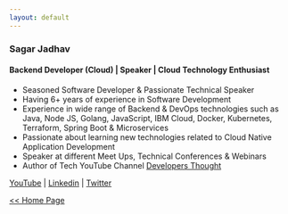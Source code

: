 ```yaml
---
layout: default
---
```


### Sagar Jadhav
#### Backend Developer (Cloud) | Speaker | Cloud Technology Enthusiast

- Seasoned Software Developer & Passionate Technical Speaker
- Having 6+ years of experience in Software Development
- Experience in wide range of Backend & DevOps technologies such as Java, Node JS, Golang, JavaScript, IBM Cloud, Docker, Kubernetes, Terraform, Spring Boot & Microservices
- Passionate about learning new technologies related to Cloud Native Application Development
- Speaker at different Meet Ups, Technical Conferences & Webinars
- Author of Tech YouTube Channel [Developers Thought](https://bit.ly/2zmBG31)

[YouTube](https://bit.ly/2zmBG31) | [Linkedin](https://www.linkedin.com/in/SagarJadhv23) | [Twitter](https://twitter.com/SagarJadhv23)

[<< Home Page](./)